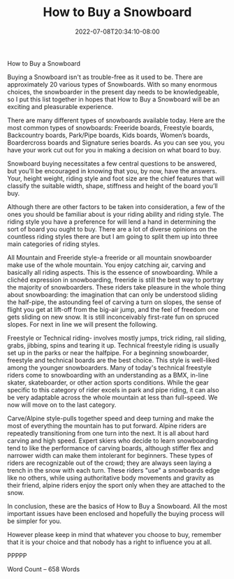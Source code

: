 ﻿---
title: "How to Buy a Snowboard"
date: 2022-07-08T20:34:10-08:00
description: "Text Tips for Web Success"
featured_image: "/images/Text.jpg"
tags: ["Text"]
---

How to Buy a Snowboard

Buying a Snowboard isn't as trouble-free as it used to be. There are approximately 20 various types of Snowboards. With so many enormous choices, the snowboarder in the present day needs to be knowledgeable, so I put this list together in hopes that How to Buy a Snowboard will be an exciting and pleasurable experience.

There are many different types of snowboards available today. Here are the most common types of snowboards: Freeride boards, Freestyle boards, Backcountry boards, Park/Pipe boards, Kids boards, Women’s boards, Boardercross boards and Signature series boards. As you can see you, you have your work cut out for you in making a decision on what board to buy.

Snowboard buying necessitates a few central questions to be answered, but you’ll be encouraged in knowing that you, by now, have the answers. Your, height weight, riding style and foot size are the chief features that will classify the suitable width, shape, stiffness and height of the board you’ll buy.

Although there are other factors to be taken into consideration, a few of the ones you should be familiar about is your riding ability and riding style. The riding style you have a preference for will lend a hand in determining the sort of board you ought to buy. There are a lot of diverse opinions on the countless riding styles there are but I am going to split them up into three main categories of riding styles.

All Mountain and Freeride style-a freeride or all mountain snowboarder make use of the whole mountain. You enjoy catching air, carving and basically all riding aspects. This is the essence of snowboarding. While a clichéd expression in snowboarding, freeride is still the best way to portray the majority of snowboarders. These riders take pleasure in the whole thing about snowboarding: the imagination that can only be understood sliding the half-pipe, the astounding feel of carving a turn on slopes, the sense of flight you get at lift-off from the big-air jump, and the feel of freedom one gets sliding on new snow. It is still inconceivably first-rate fun on spruced slopes. For next in line we will present the following.

Freestyle or Technical riding- involves mostly jumps, trick riding, rail sliding, grabs, jibbing, spins and tearing it up. Technical freestyle riding is usually set up in the parks or near the halfpipe. For a beginning snowboarder, freestyle and technical boards are the best choice. This style is well-liked among the younger snowboarders. Many of today's technical freestyle riders come to snowboarding with an understanding as a BMX, in-line skater, skateboarder, or other action sports conditions. While the gear specific to this category of rider excels in park and pipe riding, it can also be very adaptable across the whole mountain at less than full-speed. We now will move on to the last category.

Carve/Alpine style-pulls together speed and deep turning and make the most of everything the mountain has to put forward. Alpine riders are repeatedly transitioning from one turn into the next. It is all about hard carving and high speed. Expert skiers who decide to learn snowboarding tend to like the performance of carving boards, although stiffer flex and narrower width can make them intolerant for beginners. These types of riders are recognizable out of the crowd; they are always seen laying a trench in the snow with each turn. These riders "use" a snowboards edge like no others, while using authoritative body movements and gravity as their friend, alpine riders enjoy the sport only when they are attached to the snow.

In conclusion, these are the basics of How to Buy a Snowboard. All the most important issues have been enclosed and hopefully the buying process will be simpler for you.

However please keep in mind that whatever you choose to buy, remember that it is your choice and that nobody has a right to influence you at all. 


PPPPP

Word Count – 658 Words


